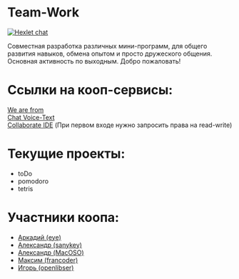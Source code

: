 # Team-Work
[![Hexlet chat](http://slack-ru.hexlet.io/badge.svg)](http://slack-ru.hexlet.io)

Совместная разработка различных мини-программ, для общего развития навыков, обмена опытом и просто дружеского общения.
Основная активность по выходным.
Добро пожаловать!

# Ссылки на кооп-сервисы:
[We are from]( https://hexlet-ru.slack.com "We are from")  
[Chat Voice-Text]( https://discord.gg/010fiN1PSmgyYYTpE "voice-text chat")  
[Collaborate IDE]( https://ide.c9.io/maoeye/team-work "Collaborate IDE")  (При первом входе нужно запросить права на read-write)
  
# Текущие проекты:
* toDo
* pomodoro
* tetris

# Участники коопа:
* [Аркадий (eye)]( https://github.com/maoeye18 "Аркадий (eye)")  
* [Александр (sanykey)]( https://github.com/sanykey "Александр (sanykey)")  
* [Александр (MacOSO)]( https://github.com/MacOSO "Александр (MacOSO)")    
* [Максим (francoder)](https://github.com/francoder "Максим (francoder)")  
* [Игорь (openlibser)](https://github.com/openlibser "Игорь (openlibser)")   

